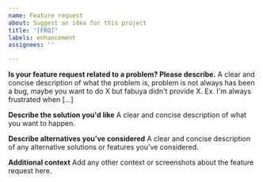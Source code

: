 ```yaml
---
name: Feature request
about: Suggest an idea for this project
title: "[FRQ]"
labels: enhancement
assignees: ''

---
```


**Is your feature request related to a problem? Please describe.**
A clear and concise description of what the problem is, problem is not always has been a bug, maybe you want to do X but fabuya didn't provide X. Ex. I'm always frustrated when [...]

**Describe the solution you'd like**
A clear and concise description of what you want to happen.

**Describe alternatives you've considered**
A clear and concise description of any alternative solutions or features you've considered.

**Additional context**
Add any other context or screenshots about the feature request here.
